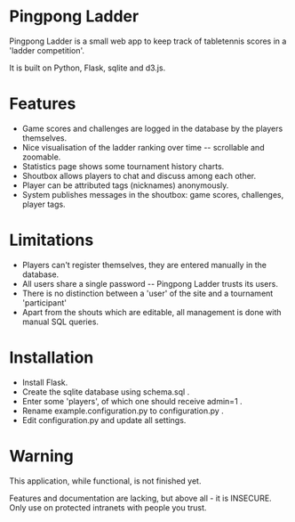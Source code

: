 Pingpong Ladder
===============
Pingpong Ladder is a small web app to keep track of tabletennis scores in a 'ladder competition'.

It is built on Python, Flask, sqlite and d3.js.

Features
========
* Game scores and challenges are logged in the database by the players themselves.
* Nice visualisation of the ladder ranking over time -- scrollable and zoomable.
* Statistics page shows some tournament history charts.
* Shoutbox allows players to chat and discuss among each other.
* Player can be attributed tags (nicknames) anonymously.
* System publishes messages in the shoutbox: game scores, challenges, player tags.

Limitations
===========
* Players can't register themselves, they are entered manually in the database.
* All users share a single password -- Pingpong Ladder trusts its users.
* There is no distinction between a 'user' of the site and a tournament 'participant'
* Apart from  the shouts which are editable, all management is done with manual SQL queries.

Installation
============
* Install Flask.
* Create the sqlite database using schema.sql .
* Enter some 'players', of which one should receive admin=1 .
* Rename example.configuration.py to configuration.py .
* Edit configuration.py and update all settings.

Warning
=======
This application, while functional, is not finished yet.

Features and documentation are lacking, but above all - it is INSECURE.
Only use on protected intranets with people you trust.

